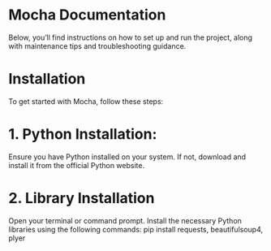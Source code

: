 # Mocha Documentation
Below, you’ll find instructions on how to set up and run the project, along with maintenance tips and troubleshooting guidance.

# Installation
To get started with Mocha, follow these steps:

# 1. Python Installation:
   Ensure you have Python installed on your system. If not, download and install it from the official Python website.
# 2. Library Installation
   Open your terminal or command prompt.
   Install the necessary Python libraries using the following commands: pip install requests, beautifulsoup4, plyer

